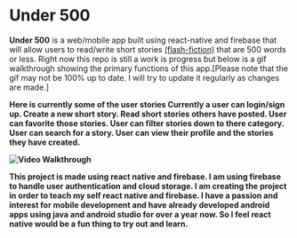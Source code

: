 <h1>Under 500</h1>

<p><strong>Under 500</strong> is a web/mobile app built using react-native and firebase that will allow users to read/write short stories <a href="https://en.wikipedia.org/wiki/Flash_fiction" target="_blank"> (flash-fiction)</a> that are 500 words or less. Right now this repo is still a work is progress but below is a gif walkthrough showing the primary functions of this app.[Please note that the gif may not be 100% up to date. I will try to update it regularly as changes are made.]

<strong>Here is currently some of the user stories<strong>
Currently a user can login/sign up.
Create a new short story.
Read short stories others have posted.
User can favorite those stories.
User can filter stories down to there category.
User can search for a story.
User can view their profile and the stories they have created.

<img src='under500-walkthrough-1-19.gif' title='Video Walkthrough' width='' alt='Video Walkthrough' />


This project is made using react native and firebase. I am using firebase to handle user authentication and cloud storage. I am creating the project in order to teach my self react native and firebase. I have a passion and interest for mobile development and have already developed android apps using java and android studio for over a year now. So I feel react native would be a fun thing to try out and learn.</p>